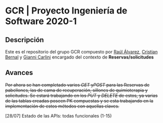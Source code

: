# GCR | Proyecto Ingeniería de Software  2020-1
## Descripción
Este es el repositorio del grupo GCR compuesto por [Raúl Álvarez](https://github.com/r-alvarez-c "r-alvarez-c"), [Cristian Bernal](https://github.com/sirbernal "sirbernal") y [ Gianni Carlini](https://github.com/GianniCarlini "GianniCarlini") encargado del contexto de **Reservas/solicitudes**

## Avances
~~Por ahora se han completado varios *GET* y*POST*  para las Reservas de pabellones, las de cama de recuperación, sillones de quimioterapia y solicitudes. Se estará trabajando en los *PUT* y *DELETE* de estos, ya varias de las tablas creadas poseen PK compuestas y se esta trabajando en la implementación de estos métodos con aquellas claves.~~

[28/07] Estado de las APIs:  todas funcionales (1-15)
